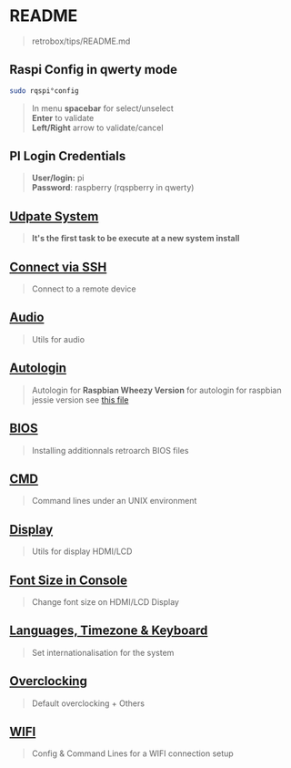 # README

> retrobox/tips/README.md<br>

## Raspi Config in qwerty mode

```bash
sudo rqspi°config
```

> In menu **spacebar** for select/unselect<br>
> **Enter** to validate<br>
> **Left/Right** arrow to validate/cancel

## PI Login Credentials

> **User/login:** pi<br>
> **Password**: raspberry (rqspberry in qwerty)

## [Udpate System](./_update_system.md)

> **It's the first task to be execute at a new system install**

## [Connect via SSH](./ssh.md)

> Connect to a remote device

## [Audio](./audio.md)

> Utils for audio

## [Autologin](./autologin.md)

> Autologin for **Raspbian Wheezy Version**
> for autologin for raspbian jessie version see [this file](./../files/autologin.conf)

## [BIOS](./bios.md)

> Installing additionnals retroarch BIOS files

## [CMD](./cmd.md)

> Command lines under an UNIX environment

## [Display](./display.md)

> Utils for display HDMI/LCD

## [Font Size in Console](./font_size.md)

> Change font size on HDMI/LCD Display

## [Languages, Timezone & Keyboard](./languages.md)

> Set internationalisation for the system

## [Overclocking](./overclocking.md)

> Default overclocking + Others

## [WIFI](./wifi.md)

> Config & Command Lines for a WIFI connection setup
